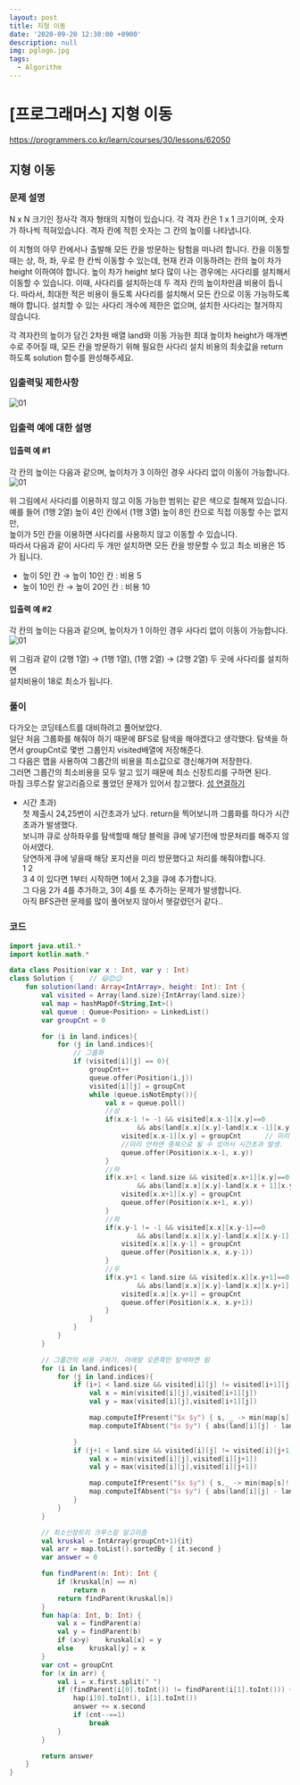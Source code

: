 ```yaml
---
layout: post
title: 지형 이동
date: '2020-09-20 12:30:00 +0900'
description: null
img: pglogo.jpg
tags:
  - Algorithm
---
```


# [프로그래머스] 지형 이동

<a href="https://programmers.co.kr/learn/courses/30/lessons/62050" target="_blank">https://programmers.co.kr/learn/courses/30/lessons/62050</a>

## 지형 이동

### 문제 설명

N x N 크기인 정사각 격자 형태의 지형이 있습니다. 각 격자 칸은 1 x 1 크기이며, 숫자가 하나씩 적혀있습니다. 격자 칸에 적힌 숫자는 그 칸의 높이를 나타냅니다.

이 지형의 아무 칸에서나 출발해 모든 칸을 방문하는 탐험을 떠나려 합니다. 칸을 이동할 때는 상, 하, 좌, 우로 한 칸씩 이동할 수 있는데, 현재 칸과 이동하려는 칸의 높이 차가 height 이하여야 합니다. 높이 차가 height 보다 많이 나는 경우에는 사다리를 설치해서 이동할 수 있습니다. 이때, 사다리를 설치하는데 두 격자 칸의 높이차만큼 비용이 듭니다. 따라서, 최대한 적은 비용이 들도록 사다리를 설치해서 모든 칸으로 이동 가능하도록 해야 합니다. 설치할 수 있는 사다리 개수에 제한은 없으며, 설치한 사다리는 철거하지 않습니다.

각 격자칸의 높이가 담긴 2차원 배열 land와 이동 가능한 최대 높이차 height가 매개변수로 주어질 때, 모든 칸을 방문하기 위해 필요한 사다리 설치 비용의 최솟값을 return 하도록 solution 함수를 완성해주세요.


### 입출력및 제한사항
![01]({{site.baseurl}}/assets/img/092001.PNG)


### 입출력 예에 대한 설명
#### 입출력 예 #1

각 칸의 높이는 다음과 같으며, 높이차가 3 이하인 경우 사다리 없이 이동이 가능합니다.  
![01]({{site.baseurl}}/assets/img/5efe34cb-1e69-4474-8e0f-b6929184ebdd.png)  
  
 위 그림에서 사다리를 이용하지 않고 이동 가능한 범위는 같은 색으로 칠해져 있습니다.   
예를 들어 (1행 2열) 높이 4인 칸에서 (1행 3열) 높이 8인 칸으로 직접 이동할 수는 없지만,  
높이가 5인 칸을 이용하면 사다리를 사용하지 않고 이동할 수 있습니다.  
따라서 다음과 같이 사다리 두 개만 설치하면 모든 칸을 방문할 수 있고 최소 비용은 15가 됩니다.  
* 높이 5인 칸 → 높이 10인 칸 : 비용 5
* 높이 10인 칸 → 높이 20인 칸 : 비용 10

#### 입출력 예 #2

각 칸의 높이는 다음과 같으며, 높이차가 1 이하인 경우 사다리 없이 이동이 가능합니다.  
![01]({{site.baseurl}}/assets/img/af5db829-8ea1-4f4c-a5a8-ed11e029d135.png)  
  

위 그림과 같이 (2행 1열) → (1행 1열), (1행 2열) → (2행 2열) 두 곳에 사다리를 설치하면  
 설치비용이 18로 최소가 됩니다.

### 풀이
다가오는 코딩테스트를 대비하려고 풀어보았다.  
일단 처음 그룹화를 해줘야 하기 때문에 BFS로 탐색을 해야겠다고 생각했다. 탐색을 하면서 groupCnt로 몇번 그룹인지 visited배열에 저장해준다.   
그 다음은  맵을 사용하여 그룹간의 비용을 최소값으로 갱신해가며 저장한다.  
그러면 그룹간의 최소비용을 모두 알고 있기 때문에 최소 신장트리를  구하면 된다.  
마침 크루스칼 알고리즘으로 풀었던 문제가 있어서 참고했다. <a href="https://programmers.co.kr/learn/courses/30/lessons/42861" target="_blank">섬 연결하기</a>

* 시간 초과)  
첫 제출시 24,25번이 시간초과가 났다. return을 찍어보니까 그룹화를 하다가 시간초과가 발생했다.  
보니까 큐로 상하좌우를 탐색할때 해당 블럭을 큐에 넣기전에 방문처리를 해주지 않아서였다.  
당연하게 큐에 넣을때 해당 포지션을 미리 방문했다고 처리를 해줘야합니다.  
1 2  
3 4 이 있다면 1부터 시작하면 1에서 2,3을 큐에 추가합니다.  
그 다음 2가 4를 추가하고, 3이 4를 또 추가하는 문제가 발생합니다.  
아직 BFS관련 문제를 많이 풀어보지 않아서 헷갈렸던거 같다..

### 코드
```kotlin
import java.util.*
import kotlin.math.*

data class Position(var x : Int, var y : Int)
class Solution {    // 😃😊😉
    fun solution(land: Array<IntArray>, height: Int): Int {
        val visited = Array(land.size){IntArray(land.size)}
        val map = hashMapOf<String,Int>()
        val queue : Queue<Position> = LinkedList()
        var groupCnt = 0

        for (i in land.indices){
            for (j in land.indices){
                // 그룹화
                if (visited[i][j] == 0){
                    groupCnt++
                    queue.offer(Position(i,j))
                    visited[i][j] = groupCnt
                    while (queue.isNotEmpty()){
                        val x = queue.poll()
                        //상
                        if(x.x-1 != -1 && visited[x.x-1][x.y]==0
                                && abs(land[x.x][x.y]-land[x.x -1][x.y]) <= height){
                            visited[x.x-1][x.y] = groupCnt      // 미리 visited를 체크해준다.   
                            //미리 안하면 중복으로 될 수 있어서 시간초과 발생.
                            queue.offer(Position(x.x-1, x.y))
                        }
                        //하
                        if(x.x+1 < land.size && visited[x.x+1][x.y]==0
                                && abs(land[x.x][x.y]-land[x.x + 1][x.y]) <= height){
                            visited[x.x+1][x.y] = groupCnt
                            queue.offer(Position(x.x+1, x.y))
                        }
                        //좌
                        if(x.y-1 != -1 && visited[x.x][x.y-1]==0
                                && abs(land[x.x][x.y]-land[x.x][x.y-1]) <= height){
                            visited[x.x][x.y-1] = groupCnt
                            queue.offer(Position(x.x, x.y-1))
                        }
                        //우
                        if(x.y+1 < land.size && visited[x.x][x.y+1]==0
                                && abs(land[x.x][x.y]-land[x.x][x.y+1]) <= height){
                            visited[x.x][x.y+1] = groupCnt
                            queue.offer(Position(x.x, x.y+1))
                        }
                    }
                }
            }
        }

        // 그룹간의 비용 구하기. 아래랑 오른쪽만 탐색하면 됨
        for (i in land.indices){
            for (j in land.indices){
                if (i+1 < land.size && visited[i][j] != visited[i+1][j]){
                    val x = min(visited[i][j],visited[i+1][j])
                    val y = max(visited[i][j],visited[i+1][j])

                    map.computeIfPresent("$x $y") { s, _ -> min(map[s]!!, abs(land[i][j] - land[i + 1][j])) }
                    map.computeIfAbsent("$x $y") { abs(land[i][j] - land[i + 1][j]) }

                }
                if (j+1 < land.size && visited[i][j] != visited[i][j+1]){
                    val x = min(visited[i][j],visited[i][j+1])
                    val y = max(visited[i][j],visited[i][j+1])

                    map.computeIfPresent("$x $y") { s,_ -> min(map[s]!!, abs(land[i][j] - land[i][j+1])) }
                    map.computeIfAbsent("$x $y") { abs(land[i][j] - land[i][j+1]) }
                }
            }
        }

        // 최소신장트리 크루스칼 알고리즘
        val kruskal = IntArray(groupCnt+1){it}
        val arr = map.toList().sortedBy { it.second }
        var answer = 0

        fun findParent(n: Int): Int {
            if (kruskal[n] == n)
                return n
            return findParent(kruskal[n])
        }
        fun hap(a: Int, b: Int) {
            val x = findParent(a)
            val y = findParent(b)
            if (x>y)    kruskal[x] = y
            else    kruskal[y] = x
        }
        var cnt = groupCnt
        for (x in arr) {
            val i = x.first.split(" ")
            if (findParent(i[0].toInt()) != findParent(i[1].toInt())) {
                hap(i[0].toInt(), i[1].toInt())
                answer += x.second
                if (cnt--==1)
                    break
            }
        }

        return answer
    }
}
```